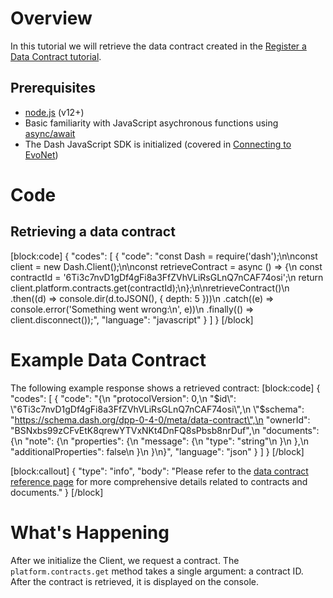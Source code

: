 # Overview

In this tutorial we will retrieve the data contract created in the [Register a Data Contract tutorial](tutorial-register-a-data-contract).

## Prerequisites
- [node.js](https://nodejs.org/en/) (v12+)
- Basic familiarity with JavaScript asychronous functions using [async/await](https://developer.mozilla.org/en-US/docs/Learn/JavaScript/Asynchronous/Async_await)
- The Dash JavaScript SDK is initialized (covered in [Connecting to EvoNet](tutorial-connecting-to-evonet))

# Code

## Retrieving a data contract
[block:code]
{
  "codes": [
    {
      "code": "const Dash = require('dash');\n\nconst client = new Dash.Client();\n\nconst retrieveContract = async () => {\n  const contractId = '6Ti3c7nvD1gDf4gFi8a3FfZVhVLiRsGLnQ7nCAF74osi';\n  return client.platform.contracts.get(contractId);\n};\n\nretrieveContract()\n  .then((d) => console.dir(d.toJSON(), { depth: 5 }))\n  .catch((e) => console.error('Something went wrong:\\n', e))\n  .finally(() => client.disconnect());",
      "language": "javascript"
    }
  ]
}
[/block]
# Example Data Contract

The following example response shows a retrieved contract:
[block:code]
{
  "codes": [
    {
      "code": "{\n  \"protocolVersion\": 0,\n  \"$id\": \"6Ti3c7nvD1gDf4gFi8a3FfZVhVLiRsGLnQ7nCAF74osi\",\n  \"$schema\": \"https://schema.dash.org/dpp-0-4-0/meta/data-contract\",\n  \"ownerId\": \"BSNxbs99zCFvEtK8qrewYTVxNKt4DnFQ8sPbsb8nrDuf\",\n  \"documents\": {\n    \"note\": {\n      \"properties\": {\n        \"message\": {\n          \"type\": \"string\"\n        }\n      },\n      \"additionalProperties\": false\n    }\n  }\n}",
      "language": "json"
    }
  ]
}
[/block]

[block:callout]
{
  "type": "info",
  "body": "Please refer to the [data contract reference page](reference-data-contracts) for more comprehensive details related to contracts and documents."
}
[/block]
# What's Happening

After we initialize the Client, we request a contract. The `platform.contracts.get` method takes a single argument: a contract ID. After the contract is retrieved, it is displayed on the console.